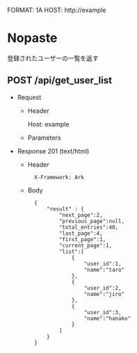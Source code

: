 FORMAT: 1A
HOST: http://example

# Nopaste

登録されたユーザーの一覧を返す


## POST /api/get_user_list

+ Request

    + Header

        Host: example

    + Parameters

+ Response 201 (text/html)

    + Header

            X-Framework: Ark

    + Body

            {
                "result" : {
                    "next_page":2,
                    "previous_page":null,
                    "total_entries":40,
                    "last_page":4,
                    "first_page":1,
                    "current_page":1,
                    "list":[
                        { 
                            "user_id":1,
                            "name":"taro"
                        },
                        { 
                            "user_id":2,
                            "name":"jiro"
                        },
                        { 
                            "user_id":3,
                            "name":"hanako"
                        }
                    ]
                }
            }












